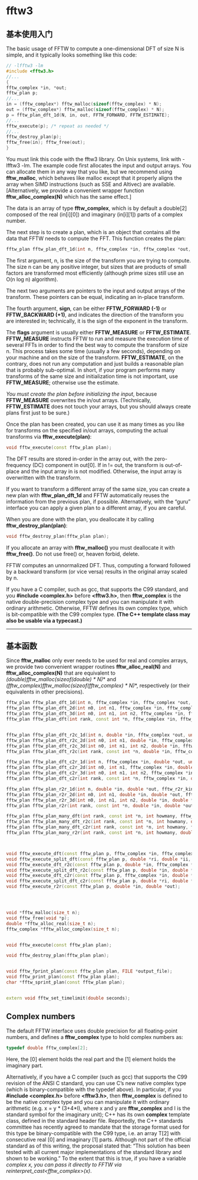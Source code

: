 <!-- fftw3.md --- 
;; 
;; Description: 
;; Author: Hongyi Wu(吴鸿毅)
;; Email: wuhongyi@qq.com 
;; Created: 日 5月 14 21:14:40 2017 (+0800)
;; Last-Updated: 日 5月 14 22:57:34 2017 (+0800)
;;           By: Hongyi Wu(吴鸿毅)
;;     Update #: 1
;; URL: http://wuhongyi.cn -->

# fftw3

## 基本使用入门

The basic usage of FFTW to compute a one-dimensional DFT of size N is simple, and it
typically looks something like this code:

```cpp
// -lfftw3 -lm
#include <fftw3.h>
//...
{
fftw_complex *in, *out;
fftw_plan p;
//...
in = (fftw_complex*) fftw_malloc(sizeof(fftw_complex) * N);
out = (fftw_complex*) fftw_malloc(sizeof(fftw_complex) * N);
p = fftw_plan_dft_1d(N, in, out, FFTW_FORWARD, FFTW_ESTIMATE);
//...
fftw_execute(p); /* repeat as needed */
//...
fftw_destroy_plan(p);
fftw_free(in); fftw_free(out);
}
```

You must link this code with the fftw3 library. On Unix systems, link with -lfftw3 -lm.
The example code first allocates the input and output arrays. You can allocate them in
any way that you like, but we recommend using **fftw_malloc**, which behaves like malloc
except that it properly aligns the array when SIMD instructions (such as SSE and Altivec)
are available. [Alternatively, we provide a convenient wrapper function **fftw_alloc_complex(N)** which has the same effect.]

The data is an array of type **fftw_complex**, which is by default a double[2] composed of
the real (in[i][0]) and imaginary (in[i][1]) parts of a complex number.

The next step is to create a plan, which is an object that contains all the data that FFTW needs to compute the FFT. This function creates the plan:
```cpp
fftw_plan fftw_plan_dft_1d(int n, fftw_complex *in, fftw_complex *out, int sign, unsigned flags);
```
The first argument, n, is the size of the transform you are trying to compute. The size n
can be any positive integer, but sizes that are products of small factors are transformed
most efficiently (although prime sizes still use an O(n log n) algorithm).

The next two arguments are pointers to the input and output arrays of the transform.
These pointers can be equal, indicating an in-place transform.

The fourth argument, **sign**, can be either **FFTW_FORWARD (-1)** or **FFTW_BACKWARD (+1)**, and
indicates the direction of the transform you are interested in; technically, it is the sign of the exponent in the transform.

The **flags** argument is usually either **FFTW_MEASURE** or **FFTW_ESTIMATE**. **FFTW_MEASURE** instructs FFTW to run and measure the execution time of several FFTs in order to find the best way to compute the transform of size n. This process takes some time (usually a few seconds), depending on your machine and on the size of the transform. **FFTW_ESTIMATE**, on the contrary, does not run any computation and just builds a reasonable plan that is probably sub-optimal. In short, if your program performs many transforms of the same size and initialization time is not important, use **FFTW_MEASURE**; otherwise use the estimate.

*You must create the plan before initializing the input*, because **FFTW_MEASURE** overwrites the in/out arrays. (Technically, **FFTW_ESTIMATE** does not touch your arrays, but you should always create plans first just to be sure.)

Once the plan has been created, you can use it as many times as you like for transforms on the specified in/out arrays, computing the actual transforms via **fftw_execute(plan)**:
```cpp
void fftw_execute(const fftw_plan plan);
```
The DFT results are stored in-order in the array out, with the zero-frequency (DC) component in out[0]. If in != out, the transform is out-of-place and the input array in is not
modified. Otherwise, the input array is overwritten with the transform.

If you want to transform a different array of the same size, you can create a new plan with **fftw_plan_dft_1d** and FFTW automatically reuses the information from the previous plan, if possible. Alternatively, with the “guru” interface you can apply a given plan to a different array, if you are careful.

When you are done with the plan, you deallocate it by calling **fftw_destroy_plan(plan)**:
```cpp
void fftw_destroy_plan(fftw_plan plan);
```
If you allocate an array with **fftw_malloc()** you must deallocate it with **fftw_free()**. Do not use free() or, heaven forbid, delete.

FFTW computes an unnormalized DFT. Thus, computing a forward followed by a backward transform (or vice versa) results in the original array scaled by n. 

If you have a C compiler, such as gcc, that supports the C99 standard, and you **#include <complex.h>** before **<fftw3.h>**, then **fftw_complex** is the native double-precision complex type and you can manipulate it with ordinary arithmetic. Otherwise, FFTW defines its own complex type, which is bit-compatible with the C99 complex type. **(The C++ <complex> template class may also be usable via a typecast.)**

----

## 基本函数

Since **fftw_malloc** only ever needs to be used for real and complex arrays, we provide two convenient wrapper routines **fftw_alloc_real(N)** and **fftw_alloc_complex(N)** that are equivalent to **(double*)fftw_malloc(sizeof(double) * N)** and **(fftw_complex*)fftw_malloc(sizeof(fftw_complex) * N)**, respectively (or their equivalents in other precisions).


```cpp
fftw_plan fftw_plan_dft_1d(int n, fftw_complex *in, fftw_complex *out, int sign, unsigned flags);
fftw_plan fftw_plan_dft_2d(int n0, int n1, fftw_complex *in, fftw_complex *out, int sign, unsigned flags);
fftw_plan fftw_plan_dft_3d(int n0, int n1, int n2, fftw_complex *in, fftw_complex *out, int sign, unsigned flags);
fftw_plan fftw_plan_dft(int rank, const int *n, fftw_complex *in, fftw_complex *out, int sign, unsigned flags);


fftw_plan fftw_plan_dft_r2c_1d(int n, double *in, fftw_complex *out, unsigned flags);
fftw_plan fftw_plan_dft_r2c_2d(int n0, int n1, double *in, fftw_complex *out, unsigned flags);
fftw_plan fftw_plan_dft_r2c_3d(int n0, int n1, int n2, double *in, fftw_complex *out, unsigned flags);
fftw_plan fftw_plan_dft_r2c(int rank, const int *n, double *in, fftw_complex *out, unsigned flags);

fftw_plan fftw_plan_dft_c2r_1d(int n, fftw_complex *in, double *out, unsigned flags);
fftw_plan fftw_plan_dft_c2r_2d(int n0, int n1, fftw_complex *in, double *out, unsigned flags);
fftw_plan fftw_plan_dft_c2r_3d(int n0, int n1, int n2, fftw_complex *in, double *out, unsigned flags);
fftw_plan fftw_plan_dft_c2r(int rank, const int *n, fftw_complex *in, double *out, unsigned flags);

fftw_plan fftw_plan_r2r_1d(int n, double *in, double *out, fftw_r2r_kind kind, unsigned flags);
fftw_plan fftw_plan_r2r_2d(int n0, int n1, double *in, double *out, fftw_r2r_kind kind0, fftw_r2r_kind kind1, unsigned flags);
fftw_plan fftw_plan_r2r_3d(int n0, int n1, int n2, double *in, double *out, fftw_r2r_kind kind0, fftw_r2r_kind kind1, fftw_r2r_kind kind2, unsigned flags);
fftw_plan fftw_plan_r2r(int rank, const int *n, double *in, double *out, const fftw_r2r_kind *kind, unsigned flags);

fftw_plan fftw_plan_many_dft(int rank, const int *n, int howmany, fftw_complex *in, const int *inembed, int istride, int idist, fftw_complex *out, const int *onembed, int ostride, int odist, int sign, unsigned flags);
fftw_plan fftw_plan_many_dft_r2c(int rank, const int *n, int howmany, double *in, const int *inembed, int istride, int idist, fftw_complex *out, const int *onembed, int ostride, int odist, unsigned flags);
fftw_plan fftw_plan_many_dft_c2r(int rank, const int *n, int howmany, fftw_complex *in, const int *inembed, int istride, int idist, double *out, const int *onembed, int ostride, int odist, unsigned flags);
fftw_plan fftw_plan_many_r2r(int rank, const int *n, int howmany, double *in, const int *inembed, int istride, int idist, double *out, const int *onembed, int ostride, int odist, const fftw_r2r_kind *kind, unsigned flags);



void fftw_execute_dft(const fftw_plan p, fftw_complex *in, fftw_complex *out);
void fftw_execute_split_dft(const fftw_plan p, double *ri, double *ii, double *ro, double *io);
void fftw_execute_dft_r2c(const fftw_plan p, double *in, fftw_complex *out);
void fftw_execute_split_dft_r2c(const fftw_plan p, double *in, double *ro, double *io);
void fftw_execute_dft_c2r(const fftw_plan p, fftw_complex *in, double *out);
void fftw_execute_split_dft_c2r(const fftw_plan p, double *ri, double *ii, double *out);
void fftw_execute_r2r(const fftw_plan p, double *in, double *out);




void *fftw_malloc(size_t n);
void fftw_free(void *p);
double *fftw_alloc_real(size_t n);
fftw_complex *fftw_alloc_complex(size_t n);


void fftw_execute(const fftw_plan plan);

void fftw_destroy_plan(fftw_plan plan);


void fftw_fprint_plan(const fftw_plan plan, FILE *output_file);
void fftw_print_plan(const fftw_plan plan);
char *fftw_sprint_plan(const fftw_plan plan);


extern void fftw_set_timelimit(double seconds);

```

## Complex numbers

The default FFTW interface uses double precision for all floating-point numbers, and defines a **fftw_complex** type to hold complex numbers as:
```cpp
typedef double fftw_complex[2];
```
Here, the [0] element holds the real part and the [1] element holds the imaginary part.

Alternatively, if you have a C compiler (such as gcc) that supports the C99 revision of the ANSI C standard, you can use C’s new native complex type (which is binary-compatible
with the typedef above). In particular, if you **#include <complex.h>** before **<fftw3.h>**, then **fftw_complex** is defined to be the native complex type and you can manipulate it with ordinary arithmetic (e.g. x = y * (3+4*I), where x and y are **fftw_complex** and I is the standard symbol for the imaginary unit);
C++ has its own **complex<T>** template class, defined in the standard **<complex>** header file. Reportedly, the C++ standards committee has recently agreed to mandate that the storage format used for this type be binary-compatible with the C99 type, i.e. an array T[2] with consecutive real [0] and imaginary [1] parts. Although not part of the official standard as of this writing, the proposal stated that: “This solution has been tested with all current major implementations of the standard library and shown to be working.” To the extent that this is true, if you have a variable **complex<double> *x**, you can pass it directly to FFTW via **reinterpret_cast<fftw_complex*>(x)**.





<!-- fftw3.md ends here -->
